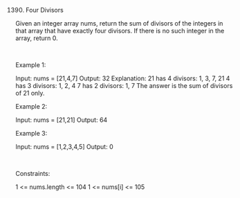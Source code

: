 1390. Four Divisors

Given an integer array nums, return the sum of divisors of the integers in that array that have exactly four divisors. If there is no such integer in the array, return 0.

 

Example 1:

Input: nums = [21,4,7]
Output: 32
Explanation: 
21 has 4 divisors: 1, 3, 7, 21
4 has 3 divisors: 1, 2, 4
7 has 2 divisors: 1, 7
The answer is the sum of divisors of 21 only.


Example 2:

Input: nums = [21,21]
Output: 64


Example 3:

Input: nums = [1,2,3,4,5]
Output: 0


 

Constraints:

1 <= nums.length <= 104
1 <= nums[i] <= 105